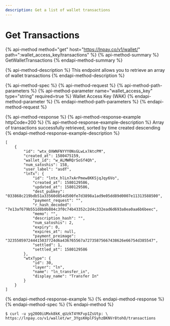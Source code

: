 ```yaml
---
description: Get a list of wallet transactions
---
```


# Get Transactions

{% api-method method="get" host="https://lnpay.co/v1/wallet/" path=":wallet\_access\_key/transactions" %}
{% api-method-summary %}
GetWalletTransactions
{% endapi-method-summary %}

{% api-method-description %}
This endpoint allows you to retrieve an array of wallet transactions
{% endapi-method-description %}

{% api-method-spec %}
{% api-method-request %}
{% api-method-path-parameters %}
{% api-method-parameter name="wallet\_access\_key" type="string" required=true %}
Wallet Access Key \(WAK\)
{% endapi-method-parameter %}
{% endapi-method-path-parameters %}
{% endapi-method-request %}

{% api-method-response %}
{% api-method-response-example httpCode=200 %}
{% api-method-response-example-description %}
Array of transactions successfully retrieved, sorted by time created descending
{% endapi-method-response-example-description %}

```
[
    {
        "id": "wtx_OXWNFNYYY0NsGLwLx7AtcPM",
        "created_at": 1580475159,
        "wallet_id": "w_ALMWRQrSoSf4Qh",
        "num_satoshis": 158,
        "user_label": "asdf",
        "lnTx": {
            "id": "lntx_hlLn7xArPmew8KKSjqJqy6Vo",
            "created_at": 1580129586,
            "updated_at": 1580129586,
            "dest_pubkey": "033868c219bdb51a33560d854d500fe7d3898a1ad9e05dd89d0007e11313588500",
            "payment_request": "",
            "r_hash_decoded": "7e13af679b551d8b0b804c3f0c74b43352c2d4c332ead6d693a8ea0aa6b6beec",
            "memo": "",
            "description_hash": "",
            "num_satoshis": 2,
            "expiry": 0,
            "expires_at": null,
            "payment_preimage": "323550597244415037724d6a436765567a72735875667438626e66754d385547",
            "settled": 1,
            "settled_at": 1580129586
        },
        "wtxType": {
            "id": 30,
            "layer": "ln",
            "name": "ln_transfer_in",
            "display_name": "Transfer In"
        }
    }
]
```
{% endapi-method-response-example %}
{% endapi-method-response %}
{% endapi-method-spec %}
{% endapi-method %}

```text
$ curl -u yg20O0iUMxk8kK_qUzkT4YKFvp1ZsUtp: \
https://lnpay.co/v1/wallet/wr_3YgsKHplFSyhzBKNVr8tohO/transactions
```

